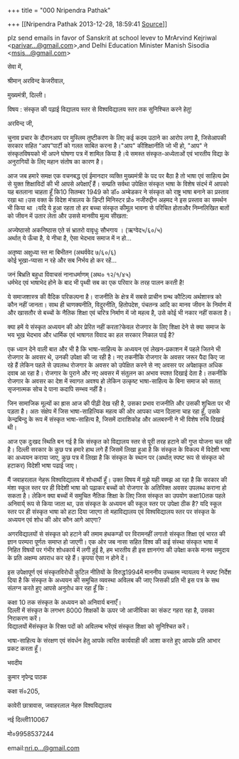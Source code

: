 +++
title = "000 Nripendra Pathak"

+++
[[Nripendra Pathak	2013-12-28, 18:59:41 [Source](https://groups.google.com/g/samskrita/c/XMW-ZzKftbk)]]



plz send emails in favor of Sanskrit at school levev to MrArvind Kejriwal \<[parivar...@gmail.com]()\>,and Delhi Education Minister Manish Sisodia \<[msis...@gmail.com]()\>

  

  

सेवा में,                               
                      

श्रीमान् अरविन्द केजरीवाल,

मुख्यमंत्री, दिल्ली।



विषय : संस्कृत की पढ़ाई विद्यालय स्तर से विश्वविद्यालय स्तर तक सुनिश्चित करने हेतु!



अरविन्द जी,

चुनाव प्रचार के दौरानआप पर मुस्लिम तुष्टीकरण के लिए कई कदम उठाने का आरोप लगा है, जिसेआपकी सरकार सहित “आप”पार्टी को गलत साबित करना है।"आप" कीशिक्षानीति जो भी हो, "आप" ने संस्कृतविषयको भी अपने घोषणा पत्र में शामिल किया है।ये समस्त संस्कृत-अध्येताओं एवं भारतीय विद्या के अनुरागियों के लिए महान संतोष का कारण है।

आज जब हमारे समक्ष एक वचनबद्ध एवं ईमानदार व्यक्ति मुख्यमंत्री के पद पर बैठा है तो भाषा एवं साहित्य प्रेम से युक्त शिक्षाविदों की भी आपसे अपेक्षाएँ हैं। सम्प्रति सर्वथा उपेक्षित संस्कृत भाषा के विशेष संदर्भ में आपको यह बतलाना चाहता हूँ कि10 सितम्बर 1949 को डॉ० अम्बेडकर ने संस्कृत को राष्ट्र भाषा बनाने का प्रस्ताव रखा था।उस वक्त के विदेश मंत्रालय के डिप्टी मिनिस्टर प्रो० नजीरुद्दीन अहमद ने इस प्रस्ताव का समर्थन भी किया था ।यदि ये हुआ रहता तो हर बच्चा संस्कृत कीमूल भावना से परिचित होताऔर निम्नलिखित बातों को जीवन में उतार लेता और उससे मानवीय मूल्य सीखता:

  
अज्येष्ठासो अकनिष्ठास एते सं भ्रातरो वावृधुः सौभगाय । (ऋग्वेद५/६०/५)  
अर्थात् ये ऊँचा है, ये नीचा है, ऐसा भेदभाव समाज में न हो...  
  
अतृष्या अक्षुध्या स्त मा बिभीतन (अथर्ववेद ७/६०/६)  
कोई भूखा-प्यासा न रहे और सब निर्भय हो कर रहें...  
  
जनं बिभ्रति बहुधा विवाचसं नानाधर्माणम् (अथ० १२/१/४५)  
धर्मभेद एवं भाषाभेद होने के बाद भी पृथ्वी सब का एक परिवार के तरह पालन करती है!



ये समाजशास्त्र की वैदिक परिकल्पना है। राजनीति के क्षेत्र में सबसे प्राचीन ग्रन्थ कौटिल्य अर्थशास्त्र को कौन नहीं जानता। साथ ही चाणक्यनीति, विदुरनीति, हितोपदेश, पंचतन्त्र आदि का मानव जीवन के निर्माण में और खासतौर से बच्चों के नैतिक शिक्षा एवं चरित्र निर्माण में जो महत्व है, उसे कोई भी नकार नहीं सकता है।



क्या हमें ये संस्कृत अध्ययन की ओर प्रेरित नहीं करता?केवल रोजगार के लिए शिक्षा देने से क्या समाज के भय भूख भेदभाव और धार्मिक एवं भाषागत विवाद का हल सरकार निकाल पाई है?



एक ध्यान देने वाली बात और भी है कि भाषा-साहित्य के अध्ययन एवं लेखन-प्रकाशन में पहले जितने भी रोजगार के अवसर थे, उनकी उपेक्षा की जा रही है। नए तकनीकि रोजगार के अवसर जरूर पैदा किए जा रहे हैं लेकिन पहले से उपलब्ध रोजगार के अवसर को उपेक्षित करने से नए अवसर पर अपेक्षाकृत अधिक दवाब आ रहा है। रोजगार के पुराने और नए अवसर में संतुलन का अभाव स्पश्त दिखाई देता है। तकनीकि रोजगार के अवसर का देश में स्वागत अवश्य हो लेकिन उत्कृष्ट भाषा-साहित्य के बिना समाज को सतत् सृजनात्मक सोच दे पाना कदापि सम्भव नहीं है।

जिन सामाजिक मूल्यों का ह्रास आज की पीढ़ी देख रही है, उसका प्रभाव राजनीति और उसकी शुचिता पर भी पड़ता है। अतः संक्षेप में जिस भाषा-साहित्यिक महत्व की ओर आपका ध्यान दिलाना चाह रहा हूँ, उसके केन्द्रबिन्दु के रूप में संस्कृत भाषा-साहित्य है, जिसमें दाराशिकोह और अलबरुनी ने भी विशेष रुचि दिखाई थी।



आज एक दुःखद स्थिति बन गई है कि संस्कृत को विद्यालय स्तर से पूरी तरह हटाने की गुप्त योजना चल रही है। दिल्ली सरकार के कुछ पत्र हमारे हाथ लगे हैं जिसमें लिखा हुआ है कि संस्कृत के विकल्प में विदेशी भाषा का अध्ययन कराया जाए, कुछ पत्र में लिखा है कि संस्कृत के स्थान पर (अर्थात् स्पष्ट रूप से संस्कृत को हटाकर) विदेशी भाषा पढाई जाए।

मैं जवाहरलाल नेहरू विश्वविद्यालय में शोधार्थी हूँ। उक्त विषय में मुझे यही समझ आ रहा है कि सरकार की मंशा स्कूल स्तर पर ही विदेशी भाषा को पढ़ाकर बच्चों को रोजगार के अतिरिक्त अवसर उपलब्ध कराना हो सकता है। लेकिन क्या बच्चों में समुचित नैतिक शिक्षा के लिए जिस संस्कृत का उपयोग कक्षा10तक पहले अनिवार्य् रूप से किया जाता था, उस संस्कृत के अध्ययन की स्कूल स्तर पर उपेक्षा ठीक है? यदि स्कूल स्तर पर ही संस्कृत भाषा को हटा दिया जाएगा तो महाविद्यालय एवं विश्वविद्यालय स्तर पर संस्कृत के अध्ययन एवं शोध की ओर कौन आगे आएगा?

अगरविद्यालयों से संस्कृत को हटाने की तमाम हथकण्डों पर विरामनहीं
लगातो संस्कृत शिक्षा एवं भारत की ज्ञान परम्परा पूर्णतः समाप्त हो जाएगी। एक ओर जब नासा सहित विश्व की कई संस्था संस्कृत भाषा में निहित विषयों पर गंभीर शोधकार्य में लगी हुई है, हम भारतीय ही इस ज्ञानगंगा की उपेक्षा करके मानव समुदाय के प्रति अक्षम्य अपराध कर रहे हैं। कृपया ऐसा न होने दें।

इस उपेक्षापूर्ण एवं संस्कृतविरोधी कुटिल नीतियों के विरुद्ध1994में माननीय उच्चतम न्यायलय ने स्पष्ट निर्देश दिया है कि संस्कृत के अध्ययन की समुचित व्यवस्था अविलब की जाए जिसकी प्रति भी इस पत्र के सथ संलग्न करते हुए आपसे अनुरोध कर रहा हूँ कि :

कक्षा 10 तक संस्कृत के अध्ययन को अनिवार्य बनाएँ।  
दिल्ली में संस्कृत के लगभग 8000 शिक्षकों के ऊपर जो आजीविका का संकट गहरा रहा है, उसका निराकरण करें।  
विद्यालयों मेंसंस्कृत के रिक्त पदों को अविलम्ब भरेंएवं संस्कृत शिक्षा को सुनिश्चित करें।  
  

भाषा-साहित्य के संरक्षण एवं संवर्धन हेतु आपके त्वरित कार्यवाही की आशा करते हुए आपके प्रति आभार प्रकट करता हूँ।



भवदीय



कुमार नृपेन्द्र पाठक

कक्षा सं०205,

कावेरी छात्रावास, जवाहरलाल नेहरु विश्वविद्यालय

नई दिल्ली110067

मो०9958537244

email:[nri.p...@gmail.com]()

